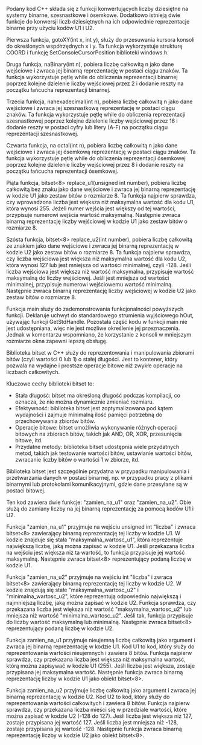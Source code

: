 Podany kod C++ składa się z funkcji konwertujących liczby dziesiętne na systemy binarne, szesnastkowe i ósemkowe. Dodatkowo istnieją dwie funkcje do konwersji liczb dziesiętnych na ich odpowiednie reprezentacje binarne przy użyciu kodów U1 i U2.

Pierwsza funkcja, gotoXY(int x, int y), służy do przesuwania kursora konsoli do określonych współrzędnych x i y. Ta funkcja wykorzystuje strukturę COORD i funkcję SetConsoleCursorPosition biblioteki windows.h.

Druga funkcja, naBinary(int n), pobiera liczbę całkowitą n jako dane wejściowe i zwraca jej binarną reprezentację w postaci ciągu znaków. Ta funkcja wykorzystuje pętlę while do obliczenia reprezentacji binarnej poprzez kolejne dzielenie liczby wejściowej przez 2 i dodanie reszty na początku łańcucha reprezentacji binarnej.

Trzecia funkcja, nahexadecimal(int n), pobiera liczbę całkowitą n jako dane wejściowe i zwraca jej szesnastkową reprezentację w postaci ciągu znaków. Ta funkcja wykorzystuje pętlę while do obliczenia reprezentacji szesnastkowej poprzez kolejne dzielenie liczby wejściowej przez 16 i dodanie reszty w postaci cyfry lub litery (A-F) na początku ciągu reprezentacji szesnastkowej.

Czwarta funkcja, na octal(int n), pobiera liczbę całkowitą n jako dane wejściowe i zwraca jej ósemkową reprezentację w postaci ciągu znaków. Ta funkcja wykorzystuje pętlę while do obliczenia reprezentacji ósemkowej poprzez kolejne dzielenie liczby wejściowej przez 8 i dodanie reszty na początku łańcucha reprezentacji ósemkowej.

Piąta funkcja, bitset<8> replace_u1(unsigned int number), pobiera liczbę całkowitą bez znaku jako dane wejściowe i zwraca jej binarną reprezentację w kodzie U1 jako zestaw bitów o rozmiarze 8. Ta funkcja najpierw sprawdza, czy wprowadzona liczba jest większa niż maksymalna wartość dla kodu U1, która wynosi 255. Jeżeli numer wejścia jest większy od tej wartości, przypisuje numerowi wejścia wartość maksymalną. Następnie zwraca binarną reprezentację liczby wejściowej w kodzie U1 jako zestaw bitów o rozmiarze 8.

Szósta funkcja, bitset<8> replace_u2(int number), pobiera liczbę całkowitą ze znakiem jako dane wejściowe i zwraca jej binarną reprezentację w kodzie U2 jako zestaw bitów o rozmiarze 8. Ta funkcja najpierw sprawdza, czy liczba wejściowa jest większa niż maksymalna wartość dla kodu U2, która wynosi 127 lub jest mniejsza od wartości minimalnej, czyli -128. Jeśli liczba wejściowa jest większa niż wartość maksymalna, przypisuje wartość maksymalną do liczby wejściowej. Jeśli jest mniejsza od wartości minimalnej, przypisuje numerowi wejściowemu wartość minimalną. Następnie zwraca binarną reprezentację liczby wejściowej w kodzie U2 jako zestaw bitów o rozmiarze 8.

Funkcja main służy do zademonstrowania funkcjonalności powyższych funkcji. Deklaruje uchwyt do standardowego strumienia wyjściowego hOut, używając funkcji GetStdHandle. Pozostała część kodu w funkcji main nie jest udostępniana, więc nie jest możliwe określenie jej przeznaczenia. Jednak w komentarzu wspomniano, że korzystanie z konsoli w mniejszym rozmiarze okna zapewni lepszą obsługę.


Biblioteka bitset w C++ służy do reprezentowania i manipulowania zbiorami bitów (czyli wartości 0 lub 1) o stałej długości. Jest to kontener, który pozwala na wydajne i prostsze operacje bitowe niż zwykłe operacje na liczbach całkowitych.

Kluczowe cechy biblioteki bitset to:

- Stała długość: bitset ma określoną długość podczas kompilacji, co oznacza, że nie można dynamicznie zmieniać rozmiaru.
- Efektywność: biblioteka bitset jest zoptymalizowana pod kątem wydajności i zajmuje minimalną ilość pamięci potrzebną do przechowywania zbiorów bitów.
- Operacje bitowe: bitset umożliwia wykonywanie różnych operacji bitowych na zbiorach bitów, takich jak AND, OR, XOR, przesunięcia bitowe, itd.
- Przydatne metody: biblioteka bitset udostępnia wiele przydatnych metod, takich jak testowanie wartości bitów, ustawianie wartości bitów, zwracanie liczby bitów o wartości 1 w zbiorze, itd.

Biblioteka bitset jest szczególnie przydatna w przypadku manipulowania i przetwarzania danych w postaci binarnej, np. w przypadku pracy z plikami binarnymi lub protokołami komunikacyjnymi, gdzie dane przesyłane są w postaci bitowej.

Ten kod zawiera dwie funkcje: "zamien_na_u1" oraz "zamien_na_u2". Obie służą do zamiany liczby na jej binarną reprezentację za pomocą kodów U1 i U2.

Funkcja "zamien_na_u1" przyjmuje na wejściu unsigned int "liczba" i zwraca bitset<8> zawierający binarną reprezentację tej liczby w kodzie U1. W kodzie znajduje się stała "maksymalna_wartosc_u1", która reprezentuje największą liczbę, jaką można zapisać w kodzie U1. Jeśli przekazana liczba na wejściu jest większa niż ta wartość, to funkcja przypisuje jej wartość maksymalną. Następnie zwraca bitset<8> reprezentujący podaną liczbę w kodzie U1.

Funkcja "zamien_na_u2" przyjmuje na wejściu int "liczba" i zwraca bitset<8> zawierający binarną reprezentację tej liczby w kodzie U2. W kodzie znajdują się stałe "maksymalna_wartosc_u2" i "minimalna_wartosc_u2", które reprezentują odpowiednio największą i najmniejszą liczbę, jaką można zapisać w kodzie U2. Funkcja sprawdza, czy przekazana liczba jest większa niż wartość "maksymalna_wartosc_u2" lub mniejsza niż wartość "minimalna_wartosc_u2". Jeśli tak, funkcja przypisuje do liczby wartość maksymalną lub minimalną. Następnie zwraca bitset<8> reprezentujący podaną liczbę w kodzie U2.

Funkcja zamien_na_u1 przyjmuje nieujemną liczbę całkowitą jako argument i zwraca jej binarną reprezentację w kodzie U1. Kod U1 to kod, który służy do reprezentowania wartości nieujemnych i zawiera 8 bitów. Funkcja najpierw sprawdza, czy przekazana liczba jest większa niż maksymalna wartość, którą można zapisywać w kodzie U1 (255). Jeśli liczba jest większa, zostaje przypisana jej maksymalna wartość. Następnie funkcja zwraca binarną reprezentację liczby w kodzie U1 jako obiekt bitset<8>.

Funkcja zamien_na_u2 przyjmuje liczbę całkowitą jako argument i zwraca jej binarną reprezentację w kodzie U2. Kod U2 to kod, który służy do reprezentowania wartości całkowitych i zawiera 8 bitów. Funkcja najpierw sprawdza, czy przekazana liczba mieści się w przedziale wartości, które można zapisać w kodzie U2 (-128 do 127). Jeśli liczba jest większa niż 127, zostaje przypisana jej wartość 127. Jeśli liczba jest mniejsza niż -128, zostaje przypisana jej wartość -128. Następnie funkcja zwraca binarną reprezentację liczby w kodzie U2 jako obiekt bitset<8>.

